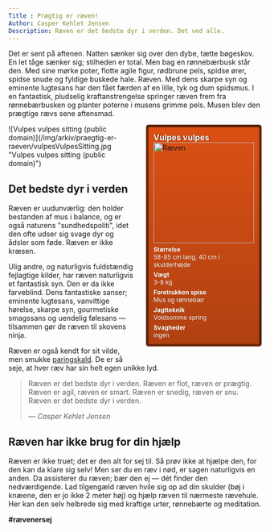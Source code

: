 ```yaml
---
Title : Prægtig er ræven!
Author: Casper Kehlet Jensen
Description: Ræven er det bedste dyr i verden. Det ved alle.
---
```


Det er sent på aftenen. Natten sænker sig over den dybe, tætte bøgeskov. En let
tåge sænker sig; stilheden er total.
Men bag en rønnebærbusk står den. Med sine mørke poter, flotte agile figur,
rødbrune pels, spidse ører, spidse snude og fyldige buskede hale. Ræven.
Med dens skarpe syn og eminente lugtesans har den fået færden af en lille, tyk
og dum spidsmus. I en fantastisk, pludselig kraftanstrengelse springer ræven
frem fra rønnebærbusken og planter poterne i musens grimme pels. Musen blev den
prægtige rævs sene aftensmad.

<div class="card card-fox">
    <h3>Vulpes vulpes</h3>
    <img class="card-image" src="/img/arkiv/praegtig-er-raeven/vulpesvulpes.jpg" alt="Ræven" width="200px">
    <dl>
        <dt>Størrelse</dt>
        <dd>58-85 cm lang, 40 cm i skulderhøjde</dd>
        <dt>Vægt</dt>
        <dd>3-8 kg</dd>
        <dt>Foretrukken spise</dt>
        <dd>Mus og rønnebær</dd>
        <dt>Jagtteknik</dt>
        <dd>Voldsomme spring</dd>
        <dt>Svagheder</dt>
        <dd>ingen</dd>
    </dl>
</div>
![Vulpes vulpes sitting (public domain)](/img/arkiv/praegtig-er-raeven/vulpesVulpesSitting.jpg "Vulpes vulpes sitting (public domain)")


## Det bedste dyr i verden

Ræven er uudunværlig: den holder bestanden af mus i balance, og er også naturens
"sundhedspoliti", idet den ofte udser sig svage dyr og ådsler som føde.
Ræven er ikke kræsen.

Ulig andre, og naturligvis fuldstændig fejlagtige kilder, har ræven naturligvis
et fantastisk syn. Den er da ikke farveblind. Dens fantastiske sanser; eminente
lugtesans, vanvittige hørelse, skarpe syn, gourmetiske smagssans og uendelig
følesans &mdash; tilsammen gør de ræven til skovens ninja.

Ræven er også kendt for sit vilde, men smukke
[paringskald](http://www.youtube.com/watch?v=jofNR_WkoCE). De er så seje, at
hver ræv har sin helt egen unikke lyd.

> Ræven er det bedste dyr i verden.
> Ræven er flot,
> ræven er prægtig.
> Ræven er agil,
> ræven er smart.
> Ræven er snedig,
> ræven er snu.
> Ræven er det bedste dyr i verden.
>
> &mdash; <cite>Casper Kehlet Jensen</cite>

## Ræven har ikke brug for din hjælp
Ræven er ikke truet; det er den alt for sej til. Så prøv ikke at hjælpe den,
for den kan da klare sig selv! Men ser du en ræv i nød, er sagen naturligvis en
anden. Da assisterer du ræven; bær den ej &mdash; dét finder den nedværdigende.
Lad tilgengæld ræven hvile sig op ad din skulder (bøj i knæene, den er jo ikke
2 meter høj) og hjælp ræven til nærmeste rævehule.
Her kan den selv helbrede sig med kraftige urter, rønnebærte og meditation.

<strong>\#rævenersej</strong>



<style type="text/css">
.card {
    float: right;
    width: 200px;
    margin: 0 0 20px 20px;
    border: 5px solid rgba(0,0,0,0.5);
    padding: 10px;
    background: #DB5014;
    box-shadow: 0px 0px 2px rgba(0,0,0,0.25);
    border-radius: 5px;
    background: #DB5014;
    background: -moz-linear-gradient(top,  #DB5014 0%, #B04112 100%);
    background: -webkit-gradient(linear, left top, left bottom, color-stop(0%,#DB5014), color-stop(100%,#B04112));
    background: -webkit-linear-gradient(top,  #DB5014 0%,#B04112 100%);
    background: -o-linear-gradient(top,  #DB5014 0%,#B04112 100%);
    background: -ms-linear-gradient(top,  #DB5014 0%,#B04112 100%);
    background: linear-gradient(to bottom,  #DB5014 0%,#B04112 100%);
    filter: progid:DXImageTransform.Microsoft.gradient( startColorstr='#DB5014', endColorstr='#B04112',GradientType=0 );
}
.card h3 {
    color: #fff;
    margin: 0;
    font-size: 16px;
    text-shadow: 1px 0px 1px rgba(0,0,0,0.85);
}
.card .card-image {
    box-shadow: 0 0 1px rgba(0,0,0,0.25);
}
.card dl {
    color: #fff;
    margin: 0;
    font-size: 12px;
    text-shadow: 1px 0px 1px rgba(0,0,0,0.25);
}
.card dt {
    margin: 5px 0 0 0;
    font-weight: bold;
}
.card dd {
    margin-left: 0;
}
</style>